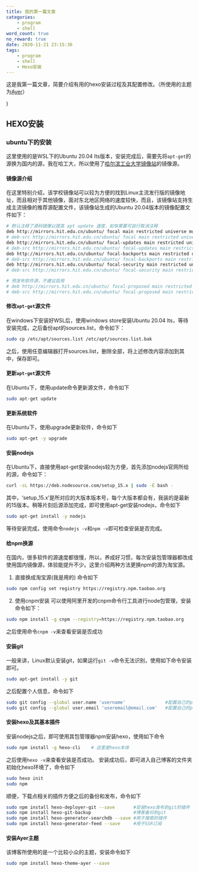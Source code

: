 ```yaml
---
title: 我的第一篇文章
categories: 
    - program
    - shell
word_count: true
no_reward: true
date: 2020-11-21 23:15:36
tags:
    - program
    - shell
    - Hexo安装
---
```

这是我第一篇文章，简要介绍有用的hexo安装过程及其配置修改。（所使用的主题为[Ayer](https://github.com/Shen-Yu/hexo-theme-ayer)）
<!--more-->)
## HEXO安装
### ubuntu下的安装
这里使用的是WSL下的Ubuntu 20.04 lts版本，安装完成后，需要先将```apt-get```的源换为国内的源，我在哈工大，所以使用了[哈尔滨工业大学镜像站](http://mirrors.hit.edu.cn/)的镜像源。
#### 镜像源介绍
在这里特别介绍，该学校镜像站可以较为方便的找到Linux主流发行版的镜像地址，而且相对于其他镜像，面对东北地区网络的速度较快，而且，该镜像站支持生成主流镜像的推荐源配置文件，该镜像站生成的Ubuntu 20.04版本的镜像配置文件如下：
```bash
# 默认注释了源码镜像以提高 apt update 速度，如有需要可自行取消注释
deb http://mirrors.hit.edu.cn/ubuntu/ focal main restricted universe multiverse
# deb-src http://mirrors.hit.edu.cn/ubuntu/ focal main restricted universe multiverse
deb http://mirrors.hit.edu.cn/ubuntu/ focal-updates main restricted universe multiverse
# deb-src http://mirrors.hit.edu.cn/ubuntu/ focal-updates main restricted universe multiverse
deb http://mirrors.hit.edu.cn/ubuntu/ focal-backports main restricted universe multiverse
# deb-src http://mirrors.hit.edu.cn/ubuntu/ focal-backports main restricted universe multiverse
deb http://mirrors.hit.edu.cn/ubuntu/ focal-security main restricted universe multiverse
# deb-src http://mirrors.hit.edu.cn/ubuntu/ focal-security main restricted universe multiverse

# 预发布软件源，不建议启用
# deb http://mirrors.hit.edu.cn/ubuntu/ focal-proposed main restricted universe multiverse
# deb-src http://mirrors.hit.edu.cn/ubuntu/ focal-proposed main restricted universe multiverse
```
#### 修改```apt-get```源文件
在windows下安装好WSL后，使用windows store安装Ubuntu 20.04 lts，等待安装完成，之后备份apt的sources.list，命令如下：
```bash
sudo cp /etc/apt/sources.list /etc/apt/sources.list.bak
```
之后，使用任意编辑器打开sources.list，删除全部，将上述修改内容添加到其中，保存即可。
#### 更新```apt-get```源文件
在Ubuntu下，使用update命令更新源文件，命令如下
```bash
sudo apt-get update
```
#### 更新系统软件
在Ubuntu下，使用upgrade更新软件，命令如下
```bash
sudo apt-get -y upgrade
```
#### 安装nodejs
在Ubuntu下，直接使用apt-get安装nodejs较为方便，首先添加nodejs官网所给的源，命令如下：
```bash
curl -sL https://deb.nodesource.com/setup_15.x | sudo -E bash -
```
其中，‘setup_15.x’是所对应的大版本版本号，每个大版本都会有，我装的是最新的15版本。稍等片刻后源添加完成，即可使用apt-get安装nodejs，命令如下
```bash
sudo apt-get install -y nodejs
```
等待安装完成，使用命令```nodejs -v```和```npm -v```即可检查安装是否完成。
#### 给npm换源
在国内，很多软件的源速度都很慢，所以，养成好习惯，每次安装包管理器都改成使用国内镜像源，体验能提升不少。这里介绍两种方法更换npm的源为淘宝源。
1. 直接换成淘宝源(我是用的)
命令如下
```bash
sudo npm config set registry https://registry.npm.taobao.org
```
2. 使用cnpm安装
可以使用阿里开发的cnpm命令行工具进行node包管理，安装命令如下：
```bash
sudo npm install -g cnpm --registry=https://registry.npm.taobao.org
```
之后使用命令```cnpm -v```来查看安装是否成功
#### 安装git
一般来讲，Linux默认安装git，如果运行```git -v```命令无法识别，使用如下命令安装即可。
```bash
sudo apt-get install -y git
```
之后配置个人信息，命令如下
```bash
sudo git config --global user.name 'username'               #配置自己的push用户名为username
sudo git config --global user.email 'useremail@email.com'   #配置自己的push邮箱为useremail@email.com
```
#### 安装hexo及其基本插件
安装nodejs之后，即可使用其包管理器npm安装hexo，使用如下命令
```bash
sudo npm install -g hexo-cli    # 这里是hexo本体
```
之后使用```hexo -v```来查看安装是否成功。
安装成功后，即可进入自己博客的文件夹初始化hexo环境了，命令如下
```bash
sudo hexo init
sudo npm 
```
顺便，下载点相关的插件方便之后的备份和发布，命令如下
```bash
sudo npm install hexo-deployer-git --save       #安装hexo发布到git的插件
sudo npm install hexo-git-backup                #博客备份到git
sudo npm install hexo-generator-searchdb --save #用于搜索的插件
sudo npm install hexo-generator-feed --save     #用于SSR订阅
```
#### 安装Ayer主题
该博客所使用的是一个比较小众的主题，安装命令如下
```bash
sudo npm install hexo-theme-ayer --save
```